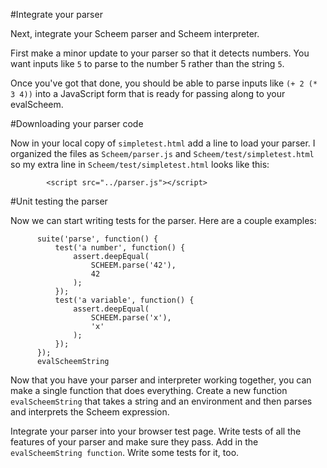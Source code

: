 #Integrate your parser

Next, integrate your Scheem parser and Scheem interpreter.

First make a minor update to your parser so that it detects numbers.
You want inputs like `5` to parse to the number 5 rather than the
string `5`.

Once you've got that done, you should be able to parse inputs like
`(+ 2 (* 3 4))` into a JavaScript form that is ready for passing
along to your evalScheem.

#Downloading your parser code

Now in your local copy of `simpletest.html` add a line to load your
parser. I organized the files as `Scheem/parser.js` and
`Scheem/test/simpletest.html` so my extra line in `Scheem/test/simpletest.html`
looks like this:


            <script src="../parser.js"></script>

#Unit testing the parser

Now we can start writing tests for the parser. Here are a couple examples:


          suite('parse', function() {
              test('a number', function() {
                  assert.deepEqual(
                      SCHEEM.parse('42'),
                      42
                  );
              });
              test('a variable', function() {
                  assert.deepEqual(
                      SCHEEM.parse('x'),
                      'x'
                  );
              });
          });
          evalScheemString

Now that you have your parser and interpreter working together, you
can make a single function that does everything. Create a new
function `evalScheemString` that takes a string and an environment
and then parses and interprets the Scheem expression.

Integrate your parser into your browser test page. Write tests of
all the features of your parser and make sure they pass. Add in the
`evalScheemString function`. Write some tests for it, too.


